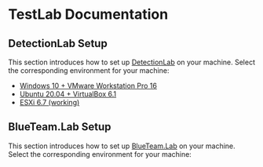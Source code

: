 # TestLab Documentation

## DetectionLab Setup

This section introduces how to set up [DetectionLab](https://github.com/clong/DetectionLab) on your machine. Select the corresponding environment for your machine:

- [Windows 10 + VMware Workstation Pro 16](DetectionLab_Win_VM.md)
- [Ubuntu 20.04 + VirtualBox 6.1](DetectionLab_Ubuntu_VB.md)
- [ESXi 6.7 (working)](DetectionLab_ESXi.md)

## BlueTeam.Lab Setup

This section introduces how to set up [BlueTeam.Lab](https://github.com/op7ic/BlueTeam.Lab) on your machine. Select the corresponding environment for your machine:
